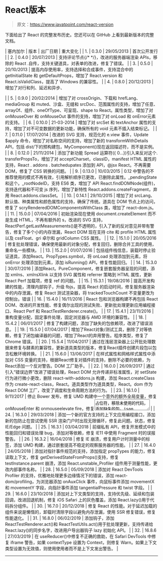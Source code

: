 # React版本

> 原文：<https://www.javatpoint.com/react-version>

下面给出了 React 的完整发布历史。您还可以在 GitHub 上看到最新版本的完整文档。

| 塞内加尔 | 版本 | 出厂日期 | 重大变化 |
| 1. | 0.3.0 | 29/05/2013 | 首次公开发行 |
| 2. | 0.4.0 | 20/07/2013 | 支持评论节点{/* */}，改进的服务器端渲染 APIs，移除的 React .自传，支持关键道具，对表单的改进，修复了错误。 |
| 3. | 0.5.0 | 20/10/2013 | 提高内存使用率，支持选择和合成事件，支持混合中的 getInitialState 和 getDefaultProps，增加了 React.version 和 React.isValidClass，提高了 Windows 的兼容性。 |
| 4. | 0.8.0 | 20/12/2013 | 增加了对行和列、延迟和异步、

<audio>& <video>循环、自动更正属性的支持。增加了 onContextMenu 事件，升级了 jstransform 和 esprima-fb 工具，升级了浏览器功能。</video></audio>

 |
| 5. | 0.9.0 | 20/02/2014 | 增加了对 crossOrigin、下载和 hrefLang、mediaGroup 和 muted、沙盒、无缝和 srcDoc、范围属性的支持，增加了任意、arrayOf、组件、oneOfType、可呈现、shape to React。属性类型，增加了对 onMouseOver 和 onMouseOut 事件的支持，增加了对 onLoad 和 onError元素的支持。 |
| 6. | 0.10.0 | 21-03-2014 | 增加了对 srcSet 和 textAnchor 属性的支持，增加了对不可变数据的更新功能，确保所有的 void 元素不插入结束标记。 |
| 7. | 0.11.0 | 17/07/2014 | 改进的 SVG 支持，规范化的 e.view 事件，Update $apply 命令，增加了对名称空间的支持，增加了新的 transformWithDetails API，包括 dist/下的预构建包，MyComponent()现在返回描述符，而不是实例。 |
| 8. | 0.12.0 | 21/11/2014 | 添加了新功能 Spread 运算符({ 0...})引入来反对这个. transferPropsTo，增加了对 acceptCharset，classID，manifest HTML 属性的支持，React . addons . batchedupates 添加到 API，@jsx React。不再需要 DOM，修复了 CSS 转换的问题。 |
| 9. | 0.13.0 | 10/03/2015 | 0.12 中警告的不推荐使用的模式不再有效，引用解析顺序已更改，已删除此属性。_pendingState 和这个。_rootNodeID，支持 ES6 类，增加了 API React.findDOMNode(组件)，支持迭代器和不可变 js 序列，增加了新特性 React.addons.createFragment，弃用 React.addons.classSet。 |
| 10. | 0.14.1 | 29/10/2015 | 增加了对 srcLang、默认值、种类属性和颜色属性的支持，确保了传统。道具在 DOM 节点上的访问，修复了 scryRenderedDOMComponentsWithClass 类，增加了 react-dom.js。 |
| 11. | 15.0.0 | 07/04/2016 | 初始渲染现在使用 document.createElement 而不是生成 HTML，不再有额外的 s，改进的 SVG 支持，ReactPerf.getLastMeasurements()是不透明的，引入了新的反对意见并带有警告，修复了多个小的内存泄漏，React DOM 现在支持 cite 和 profile HTML 属性以及 cssFloat、gri 卓尔和 gridColumn CSS 属性。 |
| 12. | 15.1.0 | 20/05/2016 | 修复批处理错误，确保使用最新的对象分配，修复回归，删除合并工具的使用，重命名一些模块。 |
| 13. | 15.2.0 | 01/07/2016 | 包括组件栈信息，装载时停止验证道具，添加React。PropTypes.symbol，将 onLoad 处理添加到<link>元素，将 onError 处理添加到<source>元素，添加 isRunning() API，修复性能回归。 |
| 14. | 15.3.0 | 30/07/2016 | 添加React。PureComponent，修复嵌套服务器呈现的问题，添加 xmlns、xmlnsXlink 以支持 SVG 属性和 referrer 策略到 HTML 属性，更新 React Perf 加载项，修复 ref 的问题。 |
| 15. | 15.3.1 | 19/08/2016 | 提高开发构建的性能，清理内部钩子，升级 fbjs，提高 React 的启动时间，修复服务器渲染中的内存泄漏，修复 React 测试渲染器，将 trackedTouchCount 不变量更改为控制台。错误 |
| 16. | 15.4.0 | 16/11/2016 | React 包和浏览器构建不再包括 React DOM、改进的开发性能、修复偶尔出现的测试失败、更新批处理更新应用编程接口、React Perf 和 ReactTestRenderer.create()。 |
| 17. | 15.4.1 | 23/11/2016 | 重构变量分配，固定事件处理，固定浏览器与 AMD 环境的兼容性。 |
| 18. | 15.4.2 | 06/01/2017 | 修复了构建问题，添加了缺失的包依赖项，改进了错误消息。 |
| 19. | 15.5.0 | 07/04/2017 | 增加了React对象/测试工具，删除了对等依赖，修复了闭包编译器的问题，增加了React的弃用警告。程序类型，修复了 Chrome 错误。 |
| 20. | 15.5.4 | 11/04/2017 | 通过在浅层渲染器上公开批处理数据来修复与酵素的兼容性，更新道具类型的版本，修复React插件创建片段包以包含松散环境转换。 |
| 21. | 15.6.0 | 13/06/2017 | 在样式属性和网格样式属性中添加对 CSS 变量的支持，根据React修复对插件的支持，删除不必要的依赖，为React添加一个反对警告。DOM 工厂助手。 |
| 22. | 16.0.0 | 26/09/2017 | 通过引入“错误边界”改进了错误处理，React DOM 允许传递非标准属性，对 setState 行为进行微小更改，删除 react-with-addons.js 构建，添加 React.createClass 作为 create-react-class，React。道具类型作为道具类型，React。dom 作为React DOM 工厂，改变了调度和生命周期方法的行为。 |
| 23. | 16.1.0 | 9/11/2017 | 停止 Bower 发布，修复 UMD 构建中一个意外的额外全局变量，修复 onMouseEnter 和 onmouseelevate fire，修复<textarea>占位符，移除未使用的代码，添加缺失的包。json 依赖项，添加对 React DevTools 的支持。</textarea> |
| 24. | 16.3.0 | 29/03/2018 | 添加一个新的官方支持的上下文应用编程接口，添加新的包防止在尝试使用 SSR 渲染门户时出现无限循环，修复此问题。状态，修复 IE/Edge 问题。 |
| 25. | 16.3.1 | 03/04/2018 | 前缀私有 API，修复开发模式中的性能回归和错误处理 bug，添加对等依赖，修复 IE11 中使用 Fragment 时的误报警告。 |
| 26. | 16.3.2 | 16/04/2018 | 修复 IE 崩溃，修复用户计时测量中的标签，添加 UMD 构建，通过嵌套提高不稳定的观察服务器的性能。 |
| 27. | 16.4.0 | 24/05/2018 | 添加对指针事件规范的支持，添加指定 propTypes 的能力，修复读取上下文，修复 getDerivedStateFromProps()支持，修复 testInstance.parent 崩溃，添加 React.unstable_Profiler 组件用于测量性能，更改内部事件名称。 |
| 28. | 16.5.0 | 05/09/2018 | 添加对 React DevTools Profiler 的支持，优雅地处理更多边缘情况下的错误，添加 react-dom/profiling，为浏览器添加 onAuxClick 事件，向鼠标事件添加 movementX 和 movementY 字段，向指针事件添加 tangentialPressure 和 twist 字段。 |
| 29. | 16.6.0 | 23/10/2018 | 添加对上下文类型的支持，支持优先级、延续和包装回调，改进回退机制，修复 iOS Safari 上的灰色覆盖，添加 React.lazy()用于代码拆分组件。 |
| 30. | 16.7.0 | 20/12/2018 | 修复 React 的性能。对于延迟加载的组件来说是懒惰的，卸载时清除字段以避免内存泄漏，使用 SSR 修复错误，修复性能退化。 |
| 31. | 16.8.0 | 06/02/2019 | 添加钩子，添加 ReactTestRenderer.act()和 ReactTestUtils.act()用于批处理更新，支持传递给 React.lazy()的同步名字，改进用户导出器钩子 lazy 初始化 API。 |
| 32. | 16.8.6 | 27/03/2019 | 在 useReducer()中修复不正确的救助，在 Safari DevTools 中修复 iframe 警告，如果 contextType 设置为 Context，则修复 Warn。如果上下文类型设置为无效值，则使用使用者而不是上下文发出警告。 |

* * *
